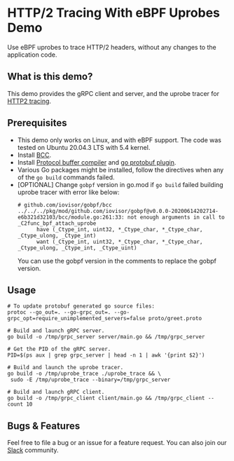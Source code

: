 # HTTP/2 Tracing With eBPF Uprobes Demo

Use eBPF uprobes to trace HTTP/2 headers, without any changes to the application code.

## What is this demo?

This demo provides the gRPC client and server, and the uprobe tracer for
[HTTP2 tracing](https://blog.px.dev/http2-tracing).

## Prerequisites

* This demo only works on Linux, and with eBPF support. The code was tested on Ubuntu 20.04.3 LTS
  with 5.4 kernel.
* Install [BCC](https://github.com/iovisor/bcc/blob/master/INSTALL.md).
* Install [Protocol buffer compiler](https://grpc.io/docs/protoc-installation/) and
  [go protobuf plugin](https://grpc.io/docs/languages/go/quickstart/).
* Various Go packages might be installed, follow the directives when any of the `go build` commands
  failed.
* [OPTIONAL] Change `gobpf` version in go.mod if `go build` failed building uprobe tracer with error
  like below:
  ```
  # github.com/iovisor/gobpf/bcc
  ../../../pkg/mod/github.com/iovisor/gobpf@v0.0.0-20200614202714-e6b321d32103/bcc/module.go:261:33: not enough arguments in call to _C2func_bpf_attach_uprobe
        have (_Ctype_int, uint32, *_Ctype_char, *_Ctype_char, _Ctype_ulong, _Ctype_int)
        want (_Ctype_int, uint32, *_Ctype_char, *_Ctype_char, _Ctype_ulong, _Ctype_int, _Ctype_uint)
  ```
  You can use the gobpf version in the comments to replace the gobpf version.

## Usage

```
# To update protobuf generated go source files:
protoc --go_out=. --go-grpc_out=. --go-grpc_opt=require_unimplemented_servers=false proto/greet.proto

# Build and launch gRPC server.
go build -o /tmp/grpc_server server/main.go && /tmp/grpc_server

# Get the PID of the gRPC server.
PID=$(ps aux | grep grpc_server | head -n 1 | awk '{print $2}')

# Build and launch the uprobe tracer.
go build -o /tmp/uprobe_trace ./uprobe_trace && \
 sudo -E /tmp/uprobe_trace --binary=/tmp/grpc_server

# Build and launch gRPC client.
go build -o /tmp/grpc_client client/main.go && /tmp/grpc_client --count 10
```

## Bugs & Features

Feel free to file a bug or an issue for a feature request. You can also join our
[Slack](https://slackin.px.dev/) community.
